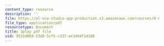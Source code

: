 ```yaml
---
content_type: resource
description: ''
file: https://ol-ocw-studio-app-production.s3.amazonaws.com/courses/8-03sc-physics-iii-vibrations-and-waves-fall-2016/9531d8b953d05cf5c337ee3d94f1d180_Ahv7Akj2xs4.pdf
file_type: application/pdf
resourcetype: Document
title: 3play pdf file
uid: 9531d8b9-53d0-5cf5-c337-ee3d94f1d180
---
```

